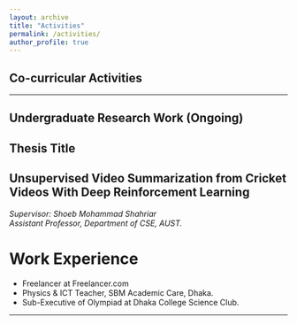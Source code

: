 ```yaml
---
layout: archive
title: "Activities"
permalink: /activities/
author_profile: true
---
```


## Co-curricular Activities
-----------
## Undergraduate Research Work (Ongoing)

## Thesis Title 
## Unsupervised Video Summarization from Cricket Videos With Deep Reinforcement Learning <br/>
*Supervisor: Shoeb Mohammad Shahriar <br/>
             Assistant Professor, 
             Department of CSE, AUST.* 

# Work Experience

* Freelancer at Freelancer.com 
* Physics & ICT Teacher, SBM Academic Care, Dhaka. 
* Sub-Executive of Olympiad at Dhaka College Science Club.
 
----------- 